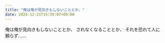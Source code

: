 ```yaml
---
title: "俺は俺が見向きもしないこととか、"
date: 2024-12-21T15:35:07+09:00
---
```

俺は俺が見向きもしないこととか、
されなくなることとか、
それを恐れて人に頼らず……
